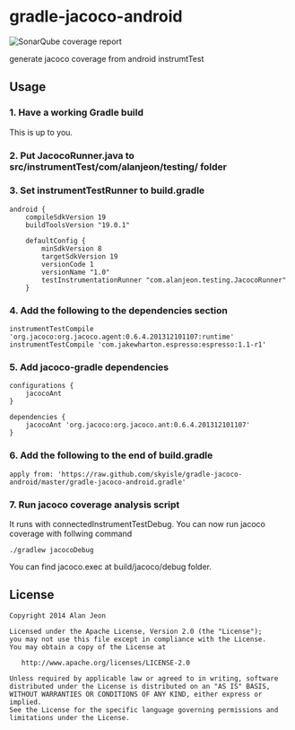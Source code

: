 gradle-jacoco-android
===============

![SonarQube coverage report][1]

generate jacoco coverage from android instrumtTest

## Usage

### 1. Have a working Gradle build
This is up to you.

### 2. Put JacocoRunner.java to src/instrumentTest/com/alanjeon/testing/ folder

### 3. Set instrumentTestRunner to build.gradle

    android {
        compileSdkVersion 19
        buildToolsVersion "19.0.1"

        defaultConfig {
            minSdkVersion 8
            targetSdkVersion 19
            versionCode 1
            versionName "1.0"
            testInstrumentationRunner "com.alanjeon.testing.JacocoRunner"
        }

### 4. Add the following to the dependencies section
    
    instrumentTestCompile 'org.jacoco:org.jacoco.agent:0.6.4.201312101107:runtime'
    instrumentTestCompile 'com.jakewharton.espresso:espresso:1.1-r1'

### 5. Add jacoco-gradle dependencies

    configurations {
        jacocoAnt
    }

    dependencies {
        jacocoAnt 'org.jacoco:org.jacoco.ant:0.6.4.201312101107'
    }

### 6. Add the following to the end of build.gradle

    apply from: 'https://raw.github.com/skyisle/gradle-jacoco-android/master/gradle-jacoco-android.gradle'

### 7. Run jacoco coverage analysis script
It runs with connectedInstrumentTestDebug.
You can now run jacoco coverage with follwing command

    ./gradlew jacocoDebug

You can find jacoco.exec at build/jacoco/debug folder.



## License

    Copyright 2014 Alan Jeon

    Licensed under the Apache License, Version 2.0 (the "License");
    you may not use this file except in compliance with the License.
    You may obtain a copy of the License at

       http://www.apache.org/licenses/LICENSE-2.0

    Unless required by applicable law or agreed to in writing, software
    distributed under the License is distributed on an "AS IS" BASIS,
    WITHOUT WARRANTIES OR CONDITIONS OF ANY KIND, either express or implied.
    See the License for the specific language governing permissions and
    limitations under the License.

[1]:https://raw.github.com/skyisle/gradle-jacoco-android/master/screenshot.png
